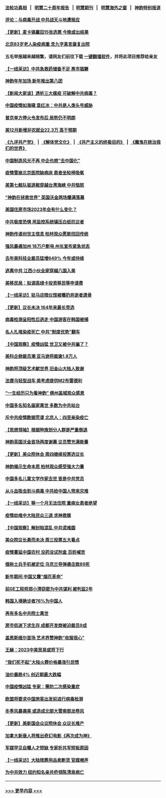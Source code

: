#### [法轮功真相](https://github.com/gfw-breaker/truth/blob/master/README.md?t=0) &nbsp;&nbsp;|&nbsp;&nbsp; [明慧二十周年报告](https://github.com/gfw-breaker/mh-reports/blob/master/README.md?t=0) &nbsp;&nbsp;|&nbsp;&nbsp;[明慧期刊](https://github.com/gfw-breaker/mh-qikan) &nbsp;&nbsp;|&nbsp;&nbsp; [明慧海外之窗](https://github.com/gfw-breaker/mh-news/blob/master/README.md?t=0) &nbsp;&nbsp;|&nbsp;&nbsp; [神韵特别报道](https://github.com/gfw-breaker/mh-news/blob/master/shenyun.md?t=0)
#### [评论：与病毒开战 中共战天斗地遭报应](../pages/nf4514/n13901058.md?t=01071243) 
#### [【更新】麦卡锡赢回15张选票 今晚或出结果](../pages/nf4514/n13900865.md?t=01071243) 
#### [北京83岁老人染疫病重 念九字真言康复出院](../pages/nf4514/n13900577.md?t=01071243) 
#### 五毛举报越来越频繁，请网友们前往下载 [一键翻墙软件](https://github.com/gfw-breaker/ssr-accounts)，并将此项目推荐给亲友
#### [【一线采访】中共急救药储备不足 黑市猖獗](../pages/nf4514/n13900798.md?t=01071243) 
#### [神韵年年加场 新年推出第八团](../pages/nf4514/n13901002.md?t=01071243) 
#### [【新闻大家谈】透析三大瘟疫 可破解中共病毒？](../pages/nf4514/n13900840.md?t=01071243) 
#### [中国疫情如海啸 袁红冰：中共是人类头号威胁](../pages/nf4514/n13900824.md?t=01071243) 
#### [普京单方停火令发布后 局势仍不明朗](../pages/nf4514/n13900816.md?t=01071243) 
#### [美12月新增非农就业22.3万 高于预期](../pages/nf4514/n13900955.md?t=01071243) 
#### [《九评共产党》](https://github.com/begood0513/9ping.md/blob/master/README.md) &nbsp;|&nbsp; [《解体党文化》](../../../../jtdwh.md/blob/master/README.md)  &nbsp;|&nbsp; [《共产主义的终极目的》](../../../../gczydzjmd.md/blob/master/README.md) &nbsp;|&nbsp; [《魔鬼在统治我们的世界》](../../../../mgztzwmdsj.md/blob/master/README.md) 
#### [中国制造风光不再 中企也想“去中国化”](../pages/nf4514/n13900680.md?t=01071243) 
#### [疫情雪崩北京医院缺病床 患者坐轮椅吸氧](../pages/nf4514/n13900282.md?t=01071243) 
#### [美第七舰队驱逐舰穿越台湾海峡 中共恼怒](../pages/nf4514/n13900401.md?t=01071243) 
#### [“神韵在拯救世界” 英国沃金两场爆满落幕](../pages/nf4514/n13900398.md?t=01071243) 
#### [美国住房市场2023年会有什么变化？](../pages/nf4514/n13900319.md?t=01071243) 
#### [中共极度恐惧 用监控系统镇压白纸抗议者](../pages/nf4514/n13900225.md?t=01071243) 
#### [神韵传递创世主信息 柏林观众愿能找回传统](../pages/nf4514/n13900472.md?t=01071243) 
#### [强风暴袭加州 18万户断电 州长宣布紧急状态](../pages/nf4514/n13900208.md?t=01071243) 
#### [去年美科技业裁员猛增649% 今年或持续](../pages/nf4514/n13900192.md?t=01071243) 
#### [逃离中共 江西小伙全家穿越八国入美](../pages/nf4514/n13899634.md?t=01071243) 
#### [美移民局：拟调高绿卡投资移民等申请费](../pages/nf4514/n13899746.md?t=01071243) 
#### [【一线采访】驻马店殡仪馆被曝扔弃逝者遗骨](../pages/nf4514/n13899997.md?t=01071243) 
#### [【更新】议长未决 164年来最长竞选](../pages/nf4514/n13900166.md?t=01071243) 
#### [病毒检测呈阳性后逃走 中国游客在韩国被捕](../pages/nf4514/n13900160.md?t=01071243) 
#### [名人扎堆染疫死亡 中共“制度优势”翻车](../pages/nf4514/n13899597.md?t=01071243) 
#### [【中国观察】疫情凶猛 世卫又被中共骗了？](../pages/nf4514/n13899876.md?t=01071243) 
#### [美科企掀裁员潮 亚马逊将裁逾1.8万人](../pages/nf4514/n13899783.md?t=01071243) 
#### [神韵将顶级艺术献世界 旧金山大陆人致谢](../pages/nf4514/n13899882.md?t=01071243) 
#### [法援乌轻型战车 美考虑提供M2布雷德利](../pages/nf4514/n13899738.md?t=01071243) 
#### [“一生经历只为看神韵” 佛州盖城观众感恩](../pages/nf4514/n13899815.md?t=01071243) 
#### [中国多名知名画家离世 多数为中共站台](../pages/nf4514/n13899663.md?t=01071243) 
#### [斥中共疫情数据荒谬 北京人：四至亲染疫亡](../pages/nf4514/n13899483.md?t=01071243) 
#### [【思想领袖】根据种族划分人群是严重倒退](../pages/nf4514/n13873272.md?t=01071243) 
#### [神韵英国沃金首场两度谢幕 议员赞充满能量](../pages/nf4514/n13899649.md?t=01071243) 
#### [【更新】美众院休会 周四继续投票选议长](../pages/nf4514/n13899466.md?t=01071243) 
#### [神韵揭示生命本质 柏林观众感受强大力量](../pages/nf4514/n13899686.md?t=01071243) 
#### [中国多名儿童文学作家去世 皆是中共党员](../pages/nf4514/n13899725.md?t=01071243) 
#### [从斗血吸虫到斗病毒 中共给中国人带来灾难](../pages/nf4514/n13898662.md?t=01071243) 
#### [【一线采访】等一个月无法住院 重病女患者绝望](../pages/nf4514/n13899201.md?t=01071243) 
#### [疫情劫难中大陆民众三退 求神救赎](../pages/nf4514/n13898633.md?t=01071243) 
#### [【中国观察】解封陷混乱 中共谎难圆](../pages/nf4514/n13899368.md?t=01071243) 
#### [美众院议长悬而未决 周三投票五大看点](../pages/nf4514/n13899426.md?t=01071243) 
#### [疫情蔓延中国农村 没药没试剂盒 百姓喊苦](../pages/nf4514/n13899305.md?t=01071243) 
#### [俄称士兵手机被定位 乌克兰导弹袭击致89死](../pages/nf4514/n13899280.md?t=01071243) 
#### [新年期间 中国又爆“烟花革命”](../pages/nf4514/n13899249.md?t=01071243) 
#### [前GE工程师郑小清窃密为中共谋利 被判监2年](../pages/nf4514/n13898934.md?t=01071243) 
#### [韩国入境确诊者76%为中国人](../pages/nf4514/n13899250.md?t=01071243) 
#### [再有多名中共院士离世](../pages/nf4514/n13899179.md?t=01071243) 
#### [房市低迷下求生存 成都开发商被迫裁员9成](../pages/nf4514/n13899124.md?t=01071243) 
#### [盖恩斯维尔首场 艺术界赞神韵“收服我心”](../pages/nf4514/n13899135.md?t=01071243) 
#### [王赫：2023中美贸易或将下行](../pages/nf4514/n13899005.md?t=01071243) 
#### [“我们死不起”大陆火葬价格暴涨引民愤](../pages/nf4514/n13898838.md?t=01071243) 
#### [油价暴跌4% 创近期最大跌幅](../pages/nf4514/n13898795.md?t=01071243) 
#### [中国疫情凶猛 专家：需防二次感染重症](../pages/nf4514/n13898805.md?t=01071243) 
#### [欧盟将要求中国旅客出发前进行病毒检测](../pages/nf4514/n13898750.md?t=01071243) 
#### [冬季风暴袭美 或造成北部大雪南部龙卷风](../pages/nf4514/n13898719.md?t=01071243) 
#### [【更新】美新国会众议院休会 众议长难产](../pages/nf4514/n13898665.md?t=01071243) 
#### [加拿大新唐人将推出奇幻电影《再次成为神》](../pages/nf4514/n13898066.md?t=01071243) 
#### [军媒罕见自曝人才短缺 专家析共军短板原因](../pages/nf4514/n13897827.md?t=01071243) 
#### [【一线采访】大陆殡葬用品卖断货 官媒噤声](../pages/nf4514/n13898490.md?t=01071243) 
#### [为中共效力 纽约知名亲共侨领陈清泉病亡](../pages/nf4514/n13898317.md?t=01071243) 

----
#### [ >>> 更早内容 <<< ](../indexes/nf4514-earlier.md)
